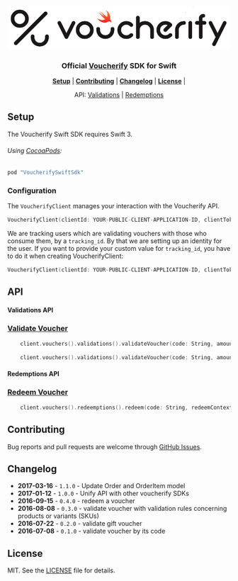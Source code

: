 <p align="center">
  <img src="./docs/images/voucherify-ios-sdk.png"/>
</p>

<h3 align="center">Official <a href="http://voucherify.io?utm_source=github&utm_medium=sdk&utm_campaign=acq">Voucherify</a> SDK for Swift</h3>

<p align="center">
<b><a href="#setup">Setup</a></b>
|
<b><a href="#contributing">Contributing</a></b>
|
<b><a href="#changelog">Changelog</a></b>
|
<b><a href="#license">License</a></b>
|
</p>

<p align="center">
API:
<a href="#validations-api">Validations</a>
|
<a href="#redemptions-api">Redemptions</a>
</p>


## Setup

The Voucherify Swift SDK requires Swift 3.

###### Using [CocoaPods](http://cocoapods.org):

```ruby
pod "VoucherifySwiftSdk"
```

### Configuration
The `VoucherifyClient` manages your interaction with the Voucherify API.

```swift
VoucherifyClient(clientId: YOUR-PUBLIC-CLIENT-APPLICATION-ID, clientToken: YOUR-PUBLIC-CLIENT-APPLICATION-TOKEN)
```

We are tracking users which are validating vouchers with those who consume them, by a `tracking_id`. By that we are setting up an identity for the user. If you want to provide your custom value for `tracking_id`, you have to do it when creating VoucherifyClient:
```swift
VoucherifyClient(clientId: YOUR-PUBLIC-CLIENT-APPLICATION-ID, clientToken: YOUR-PUBLIC-CLIENT-APPLICATION-TOKEN, origin: YOUR_ORIGIN, trackingId: YOUR_TRACKING_ID, configuration: Configuration)
```

## API

#### Validations API

### [Validate Voucher]

```swift
    client.vouchers().validations().validateVoucher(code: String, amount: Int? = nil, completion: (_ response: VoucherResponse?) -> Void)
```

```swift
    client.vouchers().validations().validateVoucher(code: String, amount: Int? = nil, orderItems: [OrderItem], completion: (_ response: VoucherResponse?) -> Void)
```

#### Redemptions API

### [Redeem Voucher]

```swift
    client.vouchers().redeemptions().redeem(code: String, redeemContext: VoucherRedemptionContext? = nil, completion: (_ response: VoucherRedemptionResult?) -> Void)
```

## Contributing

Bug reports and pull requests are welcome through [GitHub Issues](https://github.com/voucherifyio/voucherify-ios-sdk/issues).

## Changelog
- **2017-03-16** - `1.1.0` - Update Order and OrderItem model
- **2017-01-12** - `1.0.0` - Unify API with other voucherify SDKs
- **2016-09-15** - `0.4.0` - redeem a voucher
- **2016-08-08** - `0.3.0` - validate voucher with validation rules concerning products or variants (SKUs)
- **2016-07-22** - `0.2.0` - validate gift voucher
- **2016-07-08** - `0.1.0` - validate voucher by its code


## License

MIT. See the [LICENSE](https://github.com/voucherifyio/voucherify-ios-sdk/blob/master/LICENSE) file for details.

[Validate Voucher]: https://docs.voucherify.io/reference#vouchers-validate
[Redeem Voucher]: https://docs.voucherify.io/reference#redeem-voucher-client-side
